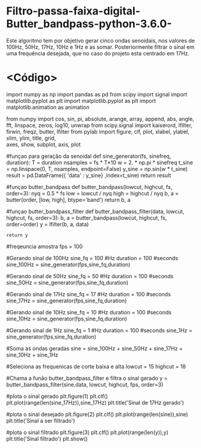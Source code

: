 # Filtro-passa-faixa-digital-Butter_bandpass-python-3.6.0-
  
  Este algoritmo tem por objetivo gerar cinco ondas senoidais, nos valores de 100Hz, 50Hz, 17Hz, 10Hz e 1Hz e as somar. Posteriormente filtrar o sinal em uma frequência desejada, que no caso do projeto esta centrado em 17Hz.


# <Código>

import numpy as np
import pandas as pd
from scipy import signal
import matplotlib.pyplot as plt
import matplotlib.pyplot as plt
import matplotlib.animation as animation

from numpy import cos, sin, pi, absolute, arange, array, append, abs, angle,\
                  fft, linspace, zeros, log10, unwrap
from scipy.signal  import kaiserord, lfilter, firwin, freqz, butter, lfilter
from pylab import figure, clf, plot, xlabel, ylabel, xlim, ylim, title, grid, \
                  axes, show, subplot, axis, plot

#funçao para geração da senoidal
def sine_generator(fs, sinefreq, duration):
    T = duration
    nsamples = fs * T*10
    w = 2. * np.pi * sinefreq
    t_sine = np.linspace(0, T, nsamples, endpoint=False)
    y_sine = np.sin(w * t_sine)
    result = pd.DataFrame({ 
        'data' : y_sine} ,index=t_sine)
    return result

#funçao butter_bandpass
def butter_bandpass(lowcut, highcut, fs, order=3):
    nyq = 0.5 * fs
    low = lowcut / nyq
    high = highcut / nyq
    b, a = butter(order, [low, high], btype='band')
    return b, a

#funçao butter_bandpass_filter
def butter_bandpass_filter(data, lowcut, highcut, fs, order=3):
    b, a = butter_bandpass(lowcut, highcut, fs, order=order)
    y = lfilter(b, a, data)
    
    return y
#freqeuncia amostra
fps = 100

#Gerando sinal de 100Hz
sine_fq = 100 #Hz
duration = 100 #seconds
sine_100Hz = sine_generator(fps,sine_fq,duration)

#Gerando sinal de 50Hz
sine_fq = 50 #Hz
duration = 100 #seconds
sine_50Hz = sine_generator(fps,sine_fq,duration)

#Gerando sinal de 17Hz
sine_fq = 17 #Hz
duration = 100 #seconds
sine_17Hz = sine_generator(fps,sine_fq,duration)

#Gerando sinal de 10Hz
sine_fq = 10 #Hz
duration = 100 #seconds
sine_10Hz = sine_generator(fps,sine_fq,duration)

#Gerando sinal de 1Hz
sine_fq = 1 #Hz
duration = 100 #seconds
sine_1Hz = sine_generator(fps,sine_fq,duration)

#Soma as ondas geradas 
sine = sine_100Hz + sine_50Hz + sine_17Hz + sine_10Hz + sine_1Hz 

#Seleciona as frequenicas de corte baixa e alta
lowcut = 15
highcut = 18

#Chama a funão butter_bandpass_filter e filtra o sinal gerado
y = butter_bandpass_filter(sine.data, lowcut, highcut, fps, order=3)

#plota o sinal gerado
plt.figure(1)
plt.clf()
plt.plot(range(len(sine_17Hz)),sine_17Hz)
plt.title('Sinal de 17Hz gerado')

#plota o sinal desejado
plt.figure(2)
plt.clf()
plt.plot(range(len(sine)),sine)
plt.title('Sinal a ser filtrado')

#plota o sinal filtrado
plt.figure(3)
plt.clf()
plt.plot(range(len(y)),y)
plt.title('Sinal filtrado')
plt.show()

